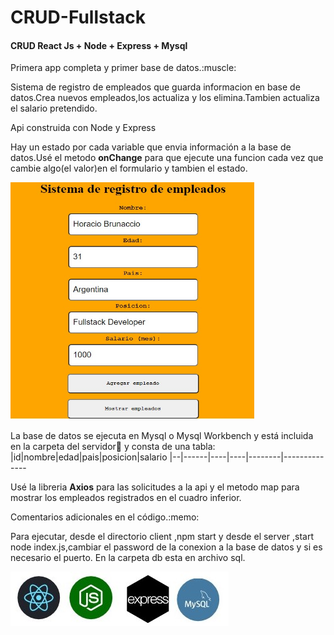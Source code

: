 # CRUD-Fullstack

<h4>CRUD  React Js + Node + Express + Mysql</h4>


<p>Primera app completa y primer base de datos.:muscle:</p>
<p>Sistema de registro de empleados que guarda informacion en base de datos.Crea nuevos empleados,los actualiza y los elimina.Tambien actualiza el salario pretendido.</p>
<p>Api construida con Node y Express</p>

Hay un estado por cada variable que envia información a la base de datos.Usé el metodo <strong>onChange</strong> para que ejecute una 
funcion cada vez que
cambie algo(el valor)en el formulario y tambien el estado.


<img src="img/crudfull.jpg" height="380" width="390">

La base de datos se ejecuta en Mysql o Mysql Workbench y está incluida en la carpeta del servidor:file_folder: y consta de una tabla:
|id|nombre|edad|pais|posicion|salario
|--|------|----|----|--------|--------------

Usé la libreria <strong>Axios</strong> para las solicitudes a la api y el metodo map para mostrar los empleados registrados en el cuadro inferior.
<p>Comentarios adicionales  en el código.:memo:</p>

Para ejecutar, desde el directorio client ,npm start y desde el server ,start node index.js,cambiar el password de la conexion a la base de datos y si es necesario el puerto. En la carpeta db esta en archivo sql.

![](img/stack_full.jpg)

